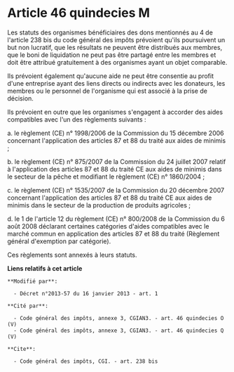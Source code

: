 # Article 46 quindecies M

Les statuts des organismes bénéficiaires des dons mentionnés au 4 de l'article 238 bis du code général des impôts prévoient
qu'ils poursuivent un but non lucratif, que les résultats ne peuvent être distribués aux membres, que le boni de liquidation
ne peut pas être partagé entre les membres et doit être attribué gratuitement à des organismes ayant un objet comparable. 

Ils prévoient également qu'aucune aide ne peut être consentie au profit d'une entreprise ayant des liens directs ou indirects
avec les donateurs, les membres ou le personnel de l'organisme qui est associé à la prise de décision. 

Ils prévoient en outre que les organismes s'engagent à accorder des aides compatibles avec l'un des règlements suivants :

a. le règlement (CE) n° 1998/2006 de la Commission du 15 décembre 2006 concernant l'application des articles 87 et 88 du
traité aux aides de minimis ;

b. le règlement (CE) n° 875/2007 de la Commission du 24 juillet 2007 relatif à l'application des articles 87 et 88 du traité
CE aux aides de minimis dans le secteur de la pêche et modifiant le règlement (CE) n° 1860/2004 ;

c. le règlement (CE) n° 1535/2007 de la Commission du 20 décembre 2007 concernant l'application des articles 87 et 88 du
traité CE aux aides de minimis dans le secteur de la production de produits agricoles ;

d. le 1 de l'article 12 du règlement (CE) n° 800/2008 de la Commission du 6 août 2008 déclarant certaines catégories d'aides
compatibles avec le marché commun en application des articles 87 et 88 du traité (Règlement général d'exemption par
catégorie).

Ces règlements sont annexés à leurs statuts.

**Liens relatifs à cet article**

	**Modifié par**:

	  - Décret n°2013-57 du 16 janvier 2013 - art. 1

	**Cité par**:

	  - Code général des impôts, annexe 3, CGIAN3. - art. 46 quindecies O (V)
	  - Code général des impôts, annexe 3, CGIAN3. - art. 46 quindecies Q (V)

	**Cite**:

	  - Code général des impôts, CGI. - art. 238 bis
